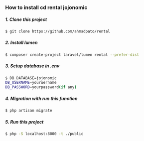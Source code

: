 ### How to install cd rental jojonomic
##### 1. Clone this project

```bash
$ git clone https://github.com/ahmadpato/rental 
```


##### 2. Install lumen

```bash
$ composer create-project laravel/lumen rental --prefer-dist
```

##### 3. Setup database in .env

```bash
$ DB_DATABASE=jojonomic
DB_USERNAME=youruername
DB_PASSWORD=yourpassword(if any)
```

##### 4. Migration with run this function
```bash
$ php artisan migrate

```

##### 5. Run this project
```bash
$ php -S localhost:8000 -t ./public
```

